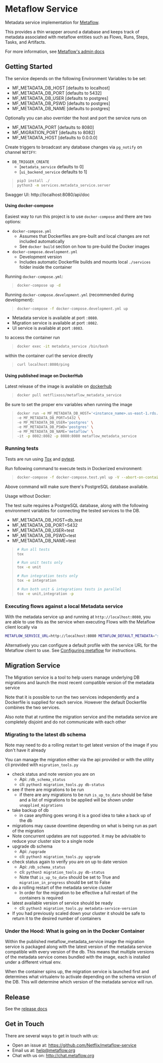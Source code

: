 # Metaflow Service

Metadata service implementation for [Metaflow](https://github.com/Netflix/metaflow).

This provides a thin wrapper around a database and keeps track of metadata associated with
metaflow entities such as Flows, Runs, Steps, Tasks, and Artifacts.

For more information, see [Metaflow's admin docs](https://admin-docs.metaflow.org/overview/service-architecture#metadata)

## Getting Started

The service depends on the following Environment Variables to be set:

- MF_METADATA_DB_HOST [defaults to localhost]
- MF_METADATA_DB_PORT [defaults to 5432]
- MF_METADATA_DB_USER [defaults to postgres]
- MF_METADATA_DB_PSWD [defaults to postgres]
- MF_METADATA_DB_NAME [defaults to postgres]

Optionally you can also overrider the host and port the service runs on

- MF_METADATA_PORT [defaults to 8080]
- MF_MIGRATION_PORT [defaults to 8082]
- MF_METADATA_HOST [defaults to 0.0.0.0]

Create triggers to broadcast any database changes via `pg_notify` on channel `NOTIFY`:

- `DB_TRIGGER_CREATE`
  - [`metadata_service` defaults to 0]
  - [`ui_backend_service` defaults to 1]

> ```sh
> pip3 install ./
> python3 -m services.metadata_service.server
> ```

Swagger UI: http://localhost:8080/api/doc

#### Using docker-compose

Easiest way to run this project is to use `docker-compose` and there are two options:

- `docker-compose.yml`
  - Assumes that Dockerfiles are pre-built and local changes are not included automatically
  - See `docker build` section on how to pre-build the Docker images
- `docker-compose.development.yml`
  - Development version
  - Includes automatic Dockerfile builds and mounts local `./services` folder inside the container

Running `docker-compose.yml`:

> ```sh
> docker-compose up -d
> ```

Running `docker-compose.development.yml` (recommended during development):

> ```sh
> docker-compose -f docker-compose.development.yml up
> ```

- Metadata service is available at port `:8080`.
- Migration service is available at port `:8082`.
- UI service is available at port `:8083`.

to access the container run

> ```sh
> docker exec -it metadata_service /bin/bash
> ```

within the container curl the service directly

> ```sh
> curl localhost:8080/ping
> ```

#### Using published image on DockerHub

Latest release of the image is available on [dockerhub](https://hub.docker.com/repository/docker/netflixoss/metaflow_metadata_service)

> ```sh
> docker pull netflixoss/metaflow_metadata_service
> ```

Be sure to set the proper env variables when running the image

> ```sh
> docker run -e MF_METADATA_DB_HOST='<instance_name>.us-east-1.rds.amazonaws.com' \
> -e MF_METADATA_DB_PORT=5432 \
> -e MF_METADATA_DB_USER='postgres' \
> -e MF_METADATA_DB_PSWD='postgres' \
> -e MF_METADATA_DB_NAME='metaflow' \
> -it -p 8082:8082 -p 8080:8080 metaflow_metadata_service
> ```

### Running tests

Tests are run using [Tox](https://tox.readthedocs.io) and [pytest](https://docs.pytest.org).

Run following command to execute tests in Dockerized environment:

> ```sh
> docker-compose -f docker-compose.test.yml up -V --abort-on-container-exit
> ```

Above command will make sure there's PostgreSQL database available.

Usage without Docker:

The test suite requires a PostgreSQL database, along with the following environment variables for connecting the tested services to the DB.

- MF_METADATA_DB_HOST=db_test
- MF_METADATA_DB_PORT=5432
- MF_METADATA_DB_USER=test
- MF_METADATA_DB_PSWD=test
- MF_METADATA_DB_NAME=test

> ```sh
> # Run all tests
> tox
>
> # Run unit tests only
> tox -e unit
>
> # Run integration tests only
> tox -e integration
>
> # Run both unit & integrations tests in parallel
> tox -e unit,integration -p
> ```

### Executing flows against a local Metadata service

With the metadata service up and running at `http://localhost:8080`, you are able to use this as the service when executing Flows with the Metaflow client locally via

```sh
METAFLOW_SERVICE_URL=http://localhost:8080 METAFLOW_DEFAULT_METADATA="service" python3 basicflow.py run
```

Alternatively you can configure a default profile with the service URL for the Metaflow client to use. See [Configuring metaflow](https://admin-docs.metaflow.org/overview/configuring-metaflow) for instructions.

## Migration Service

The Migration service is a tool to help users manage underlying DB migrations and launch
the most recent compatible version of the metadata service

Note that it is possible to run the two services independently and a Dockerfile is
supplied for each service. However the default Dockerfile combines the two services.

Also note that at runtime the migration service and the metadata service are completely disjoint and
do not communicate with each other

### Migrating to the latest db schema

Note may need to do a rolling restart to get latest version of the image if you don't have it already

You can manage the migration either via the api provided or with the utility cli provided with `migration_tools.py`

- check status and note version you are on
  - Api: `/db_schema_status`
  - cli: `python3 migration_tools.py db-status`
- see if there are migrations to be run
  - if there are any migrations to be run `is_up_to_date` should be false and a list of migrations to be applied
    will be shown under `unapplied_migrations`
- take backup of db
  - in case anything goes wrong it is a good idea to take a back up of the db
- migrations may cause downtime depending on what is being run as part of the migration
- Note concurrent updates are not supported. it may be advisable to reduce your cluster size to a single node
- upgrade db schema
  - Api: `/upgrade`
  - cli: `python3 migration_tools.py upgrade`
- check status again to verify you are on up to date version
  - Api: `/db_schema_status`
  - cli: `python3 migration_tools.py db-status`
  - Note that `is_up_to_date` should be set to True and `migration_in_progress` should be set to False
- do a rolling restart of the metadata service cluster
  - In order for the migration to be effective a full restart of the containers is required
- latest available version of service should be ready
  - cli: `python3 migration_tools.py metadata-service-version`
- If you had previously scaled down your cluster it should be safe to return it to the desired number of containers

### Under the Hood: What is going on in the Docker Container

Within the published metaflow_metadata_service image the migration service is packaged along with
the latest version of the metadata service compatible with every version of the db. This means that multiple versions
of the metadata service comes bundled with the image, each is installed under a different virtual env.

When the container spins up, the migration service is launched first and determines what virtualenv to activate
depending on the schema version of the DB. This will determine which version of the metadata service will run.

## Release

See the [release docs](RELEASE.md)

## Get in Touch

There are several ways to get in touch with us:

- Open an issue at: https://github.com/Netflix/metaflow-service
- Email us at: help@metaflow.org
- Chat with us on: http://chat.metaflow.org
